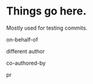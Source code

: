 # Things go here.
Mostly used for testing commits.

on-behalf-of

different author

co-authored-by

pr
